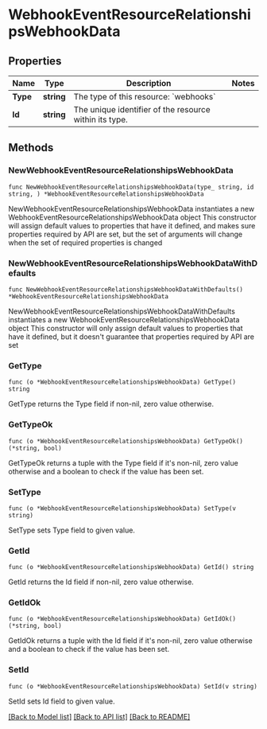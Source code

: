 # WebhookEventResourceRelationshipsWebhookData

## Properties

Name | Type | Description | Notes
------------ | ------------- | ------------- | -------------
**Type** | **string** | The type of this resource: &#x60;webhooks&#x60; | 
**Id** | **string** | The unique identifier of the resource within its type.  | 

## Methods

### NewWebhookEventResourceRelationshipsWebhookData

`func NewWebhookEventResourceRelationshipsWebhookData(type_ string, id string, ) *WebhookEventResourceRelationshipsWebhookData`

NewWebhookEventResourceRelationshipsWebhookData instantiates a new WebhookEventResourceRelationshipsWebhookData object
This constructor will assign default values to properties that have it defined,
and makes sure properties required by API are set, but the set of arguments
will change when the set of required properties is changed

### NewWebhookEventResourceRelationshipsWebhookDataWithDefaults

`func NewWebhookEventResourceRelationshipsWebhookDataWithDefaults() *WebhookEventResourceRelationshipsWebhookData`

NewWebhookEventResourceRelationshipsWebhookDataWithDefaults instantiates a new WebhookEventResourceRelationshipsWebhookData object
This constructor will only assign default values to properties that have it defined,
but it doesn't guarantee that properties required by API are set

### GetType

`func (o *WebhookEventResourceRelationshipsWebhookData) GetType() string`

GetType returns the Type field if non-nil, zero value otherwise.

### GetTypeOk

`func (o *WebhookEventResourceRelationshipsWebhookData) GetTypeOk() (*string, bool)`

GetTypeOk returns a tuple with the Type field if it's non-nil, zero value otherwise
and a boolean to check if the value has been set.

### SetType

`func (o *WebhookEventResourceRelationshipsWebhookData) SetType(v string)`

SetType sets Type field to given value.


### GetId

`func (o *WebhookEventResourceRelationshipsWebhookData) GetId() string`

GetId returns the Id field if non-nil, zero value otherwise.

### GetIdOk

`func (o *WebhookEventResourceRelationshipsWebhookData) GetIdOk() (*string, bool)`

GetIdOk returns a tuple with the Id field if it's non-nil, zero value otherwise
and a boolean to check if the value has been set.

### SetId

`func (o *WebhookEventResourceRelationshipsWebhookData) SetId(v string)`

SetId sets Id field to given value.



[[Back to Model list]](../README.md#documentation-for-models) [[Back to API list]](../README.md#documentation-for-api-endpoints) [[Back to README]](../README.md)


